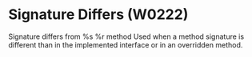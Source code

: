 # Signature Differs (W0222)

Signature differs from %s %r method Used when a method signature is
different than in the implemented interface or in an overridden method.

